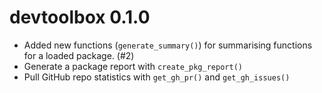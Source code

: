 # devtoolbox 0.1.0

- Added new functions (`generate_summary()`) for summarising functions for a loaded package. (#2)
- Generate a package report with `create_pkg_report()` 
- Pull GitHub repo statistics with `get_gh_pr()` and `get_gh_issues()`
